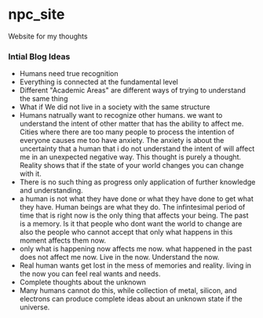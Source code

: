 # npc_site
Website for my thoughts


### Intial Blog Ideas
 - Humans need true recognition
 - Everything is connected at the fundamental level
 - Different "Academic Areas" are different ways of trying to understand the same thing
 - What if We did not live in a society with the same structure 
 - Humans natrually want to recognize other humans. we want to understand the intent of other matter that has the ability to affect me. Cities where there are too many people to process the intention of everyone causes me too have anxiety. The anxiety is about the uncertainty that a human that i do not understand the intent of will affect me in an unexpected negative way. This thought is purely a thought. Reality shows that if the state of your world changes you can change with it. 
 - There is no such thing as progress only application of further knowledge and understanding.
 - a human is not what they have done or what they have done to get what they have. Human beings are what they do. The infintesimal period of time that is right now is the only thing that affects your being. The past is a memory. Is it that people who dont want the world to change are also the people who cannot accept that only what happens in this moment affects them now.
 - only what is happening now affects me now. what happened in the past does not affect me now. Live in the now. Understand the now. 
 - Real human wants get lost in the mess of memories and reality. living in the now you can feel real wants and needs. 
 - Complete thoughts about the unknown
 - Many humans cannot do this, while collection of metal, silicon, and electrons can produce complete ideas about an unknown state if the universe.

